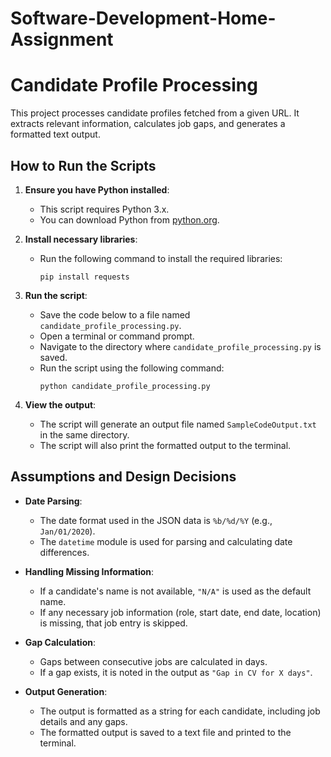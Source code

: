# Software-Development-Home-Assignment


# Candidate Profile Processing

This project processes candidate profiles fetched from a given URL. It extracts relevant information, calculates job gaps, and generates a formatted text output.

## How to Run the Scripts

1. **Ensure you have Python installed**:
   - This script requires Python 3.x.
   - You can download Python from [python.org](https://www.python.org/).

2. **Install necessary libraries**:
   - Run the following command to install the required libraries:
     ```
     pip install requests
     ```

3. **Run the script**:
   - Save the code below to a file named `candidate_profile_processing.py`.
   - Open a terminal or command prompt.
   - Navigate to the directory where `candidate_profile_processing.py` is saved.
   - Run the script using the following command:
     ```
     python candidate_profile_processing.py
     ```

4. **View the output**:
   - The script will generate an output file named `SampleCodeOutput.txt` in the same directory.
   - The script will also print the formatted output to the terminal.

## Assumptions and Design Decisions

- **Date Parsing**:
  - The date format used in the JSON data is `%b/%d/%Y` (e.g., `Jan/01/2020`).
  - The `datetime` module is used for parsing and calculating date differences.

- **Handling Missing Information**:
  - If a candidate's name is not available, `"N/A"` is used as the default name.
  - If any necessary job information (role, start date, end date, location) is missing, that job entry is skipped.

- **Gap Calculation**:
  - Gaps between consecutive jobs are calculated in days.
  - If a gap exists, it is noted in the output as `"Gap in CV for X days"`.

- **Output Generation**:
  - The output is formatted as a string for each candidate, including job details and any gaps.
  - The formatted output is saved to a text file and printed to the terminal.

